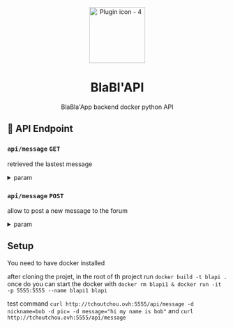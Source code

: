 <div align="center">
<img width="128" alt="Plugin icon - 4" src="https://user-images.githubusercontent.com/37497007/222099229-38659c41-e75f-4a0a-9227-84ee0b17bbfb.png">


<h1>BlaBl'API</h1>

<p> BlaBla'App backend docker python API </p>
 </div>


 
 ## :book: API Endpoint
 
 ### `api/message` `GET`
 retrieved the lastest message <br>
<details>
<summary>param</summary>
<br>
 param `nb` set the maximum message retrieved <br>
 parma `start` set setp ..????!? (ot get older message)<br>
</details>
 
 ### `api/message` `POST`

 allow to post a new message to the forum
 <details>
<summary>param</summary>
<br>
 param `pic` user profile pic in bytemap<br>
 param `nickname` user nickname<br>
 parma `message` message conntent to be posted limited to 256 words<br>
</details>

## Setup

You need to have docker installed

after cloning the projet, in the root of th project run `docker build -t blapi . `<br>
once do you can start the docker with `docker rm blapi1 & docker run -it -p 5555:5555 --name blapi1 blapi`

test command `curl http://tchoutchou.ovh:5555/api/message -d nickname=bob -d pic= -d message="hi my name is bob"`
and `curl http://tchoutchou.ovh:5555/api/message`